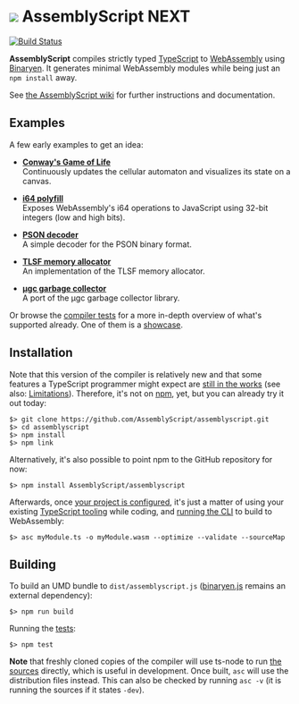 ![](https://s.gravatar.com/avatar/f105de3decfafc734b8eabe9a960b25d?size=64) AssemblyScript NEXT
=================

[![Build Status](https://travis-ci.org/AssemblyScript/assemblyscript.svg?branch=master)](https://travis-ci.org/AssemblyScript/assemblyscript)

**AssemblyScript** compiles strictly typed [TypeScript](http://www.typescriptlang.org) to [WebAssembly](http://webassembly.org) using [Binaryen](https://github.com/WebAssembly/binaryen). It generates minimal WebAssembly modules while being just an `npm install` away.

See [the AssemblyScript wiki](https://github.com/AssemblyScript/assemblyscript/wiki) for further instructions and documentation.

Examples
--------

A few early examples to get an idea:

* **[Conway's Game of Life](./examples/game-of-life)**<br />
  Continuously updates the cellular automaton and visualizes its state on a canvas.

* **[i64 polyfill](./examples/i64-polyfill)**<br />
  Exposes WebAssembly's i64 operations to JavaScript using 32-bit integers (low and high bits).

* **[PSON decoder](./examples/pson)**<br />
  A simple decoder for the PSON binary format.

* **[TLSF memory allocator](./examples/tlsf)**<br />
  An implementation of the TLSF memory allocator.

* **[μgc garbage collector](./examples/ugc)**<br />
  A port of the μgc garbage collector library.

Or browse the [compiler tests](./tests/compiler) for a more in-depth overview of what's supported already. One of them is a [showcase](./tests/compiler/showcase.ts).

Installation
------------

Note that this version of the compiler is relatively new and that some features a TypeScript programmer might expect are [still in the works](https://github.com/AssemblyScript/assemblyscript/wiki/Status-and-Roadmap) (see also: [Limitations](https://github.com/AssemblyScript/assemblyscript/wiki/Limitations)). Therefore, it's not on [npm](https://www.npmjs.com/package/assemblyscript), yet, but you can already try it out today:

```
$> git clone https://github.com/AssemblyScript/assemblyscript.git
$> cd assemblyscript
$> npm install
$> npm link
```

Alternatively, it's also possible to point npm to the GitHub repository for now:

```
$> npm install AssemblyScript/assemblyscript
```

Afterwards, once [your project is configured](https://github.com/AssemblyScript/assemblyscript/wiki/Configuring-a-project), it's just a matter of using your existing [TypeScript tooling](https://code.visualstudio.com) while coding, and [running the CLI](https://github.com/AssemblyScript/assemblyscript/wiki/Using-the-CLI) to build to WebAssembly:

```
$> asc myModule.ts -o myModule.wasm --optimize --validate --sourceMap
```

Building
--------

To build an UMD bundle to `dist/assemblyscript.js` ([binaryen.js](https://github.com/AssemblyScript/binaryen.js) remains an external dependency):

```
$> npm run build
```

Running the [tests](./tests):

```
$> npm test
```

**Note** that freshly cloned copies of the compiler will use ts-node to run [the sources](./src) directly, which is useful in development. Once built, `asc` will use the distribution files instead. This can also be checked by running `asc -v` (it is running the sources if it states `-dev`).
